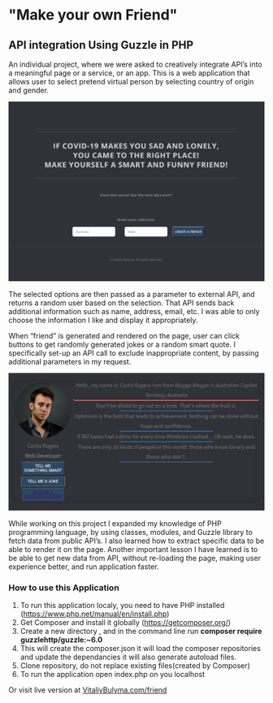 # "Make your own Friend" 
  ## API integration Using Guzzle in PHP
   An individual project, where we were asked to creatively integrate API’s into a meaningful page or a service, or an app.  This is a web application that allows user to select pretend virtual person by selecting country of origin and gender.
   
   ![Home Page](main.PNG)
   
   The selected options are then passed as a parameter to external API, and returns a random user based on the selection. That API sends back additional information such as name, address, email, etc. I was able to only choose the information I like and display it appropriately.
   
  When “friend” is generated and rendered on the page, user can click buttons to get randomly generated jokes or a random smart quote. I specifically set-up an API call to exclude inappropriate content, by passing additional parameters in my request.
  
  ![Friend Page](friend.PNG)

While working on this project I expanded my knowledge of PHP programming language, by using classes, modules, and Guzzle library to fetch data from public API’s. I also learned how to extract specific data to be able to render it on the page. Another important lesson I have learned is to be able to get new data from API, without re-loading the page, making user experience better, and run application faster. 

### How to use this Application
  1. To run this application localy, you need to have PHP installed (https://www.php.net/manual/en/install.php)
  2. Get Composer and install it globally (https://getcomposer.org/)
  3. Create a new directory , and in the command line run **composer require guzzlehttp/guzzle:~6.0**
  4. This will create the composer.json it will load the composer repositories and update the dependancies
      it will also generate autoload files.
  5. Clone repository, do not replace existing files(created by Composer)
  6. To run the application open index.php on you localhost
  
  Or visit live version at [VitaliyBulyma.com/friend](http://vitaliybulyma.com/friend)
  
